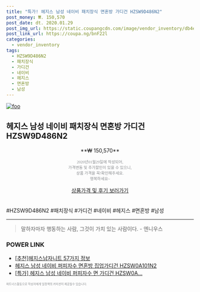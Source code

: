 ```yaml
--- 
title: "특가! 헤지스 남성 네이비 패치장식 면혼방 가디건 HZSW9D486N2" 
post_money: ₩. 150,570 
post_date: dt. 2020.01.29 
post_img_url: https://static.coupangcdn.com/image/vendor_inventory/db4e/c9d1a911d71c00ea63db36b0942f5dc7e54863ed61127ae9528d3809de9e.jpg 
post_link_url: https://coupa.ng/bnF22l 
categories: 
  - vendor_inventory 
tags: 
  - HZSW9D486N2 
  - 패치장식 
  - 가디건 
  - 네이비 
  - 헤지스 
  - 면혼방 
  - 남성 
--- 
```

[![foo](https://static.coupangcdn.com/image/vendor_inventory/db4e/c9d1a911d71c00ea63db36b0942f5dc7e54863ed61127ae9528d3809de9e.jpg)](https://coupa.ng/bnF22l) 

## 헤지스 남성 네이비 패치장식 면혼방 가디건 HZSW9D486N2 
<p style="text-align: center;">**₩ 150,570**</p> 
<p style="text-align: center;"><span style="color: #898c8f; font-family: Georgia,Times,serif; font-size: 0.75em;">2020년01월29일에 작성되어, <br>가격변동 및 추가할인이 있을 수 있으니,<br> 상품 가격을 꼭!확인해주세요.<br>행복하세요~</span> 
</p>	 
<div markdown="0" style="text-align: center;"><a href="https://coupa.ng/bnF22l" class="btn btn--success">상품가격 및 후기 보러가기</a></div> 
<br><br> 
  #HZSW9D486N2 #패치장식 #가디건 #네이비 #헤지스 #면혼방 #남성 
<hr> 

> 말하자마자 행동하는 사람, 그것이 가치 있는 사람이다. - 엔니우스 


### POWER LINK

* <a href="https://blog.naver.com/fasyy4321/221785295306" target="_blank">[추천]헤지스남자니트 57가지 정보</a>
* <a href="https://blog.naver.com/fasyy4321/221789271778" target="_blank">헤지스 남성 네이비 퍼피자수 면혼방 집업가디건 HZSW0A101N2</a>
* <a href="https://blog.naver.com/santokki14/221789011238" target="_blank">[특가] 헤지스 남성 네이비 퍼피자수 면 가디건 HZSW0A...</a>

<span style="color: #898c8f; font-family: Georgia,Times,serif; font-size: 0.55em;">파트너스활동으로 작성자에게 일정액의 커미션이 제공될수 있습니다.</span> 
